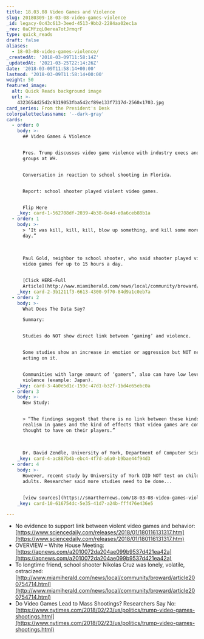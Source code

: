 ```yaml
---
title: 18.03.08 Video Games and Violence
slug: 20180309-18-03-08-video-games-violence
_id: legacy-0c43c613-3eed-4513-9bb2-2284aa02ec1a
_rev: 0aCMfzqL0erea7otJrmqrF
type: quick_reads
draft: false
aliases:
  - 18-03-08-video-games-violence/
_createdAt: '2018-03-09T11:58:14Z'
_updatedAt: '2021-03-25T22:14:26Z'
date: '2018-03-09T11:58:14+00:00'
lastmod: '2018-03-09T11:58:14+00:00'
weight: 50
featured_image:
  alt: Quick Reads background image
  url: >-
    4323654d25d2c9319053fba542cf89e133f7317d-2560x1703.jpg
card_series: From the President's Desk
colorpaletteclassname: '--dark-gray'
cards:
  - order: 0
    body: >-
      ## Video Games & Violence


      Pres. Trump discusses video game violence with industry execs and watchdog
      groups at WH.


      Conversation in reaction to school shooting in Florida.


      Report: school shooter played violent video games.


      Flip Here
    _key: card-1-562708df-2039-4b38-8e4d-e0a6ceb88b1a
  - order: 1
    body: >-
      > ‘It was kill, kill, kill, blow up something, and kill some more, all
      day.”  
        
        
        
      Paul Gold, neighbor to school shooter, who said shooter played violent
      video games for up to 15 hours a day.


      [Click HERE-Full
      Article](http://www.miamiherald.com/news/local/community/broward/article200754714.html)
    _key: card-2-3b1211f3-6613-4300-9f70-84d9a1c0eb7a
  - order: 2
    body: >-
      What Does The Data Say?  

      Summary:


      Studies do NOT show direct link between ‘gaming’ and violence.


      Some studies show an increase in emotion or aggression but NOT necessarily
      acting on it.


      Communities with large amount of ‘gamers”, also can have low levels of gun
      violence (example: Japan).
    _key: card-3-4a0e5d1c-159c-47d1-b32f-1bd4e65ebc0a
  - order: 3
    body: >-
      New Study:


      > “The findings suggest that there is no link between these kinds of
      realism in games and the kind of effects that video games are commonly
      thought to have on their players.”  
        
        
        
      Dr. David Zendle, University of York, Department of Computer Science
    _key: card-4-ac887b4b-ebc4-4f7d-a6a0-b9bae44f94d3
  - order: 4
    body: >-
      However, recent study by University of York DID NOT test on children; only
      adults. Researcher said more studies need to be done...


      [view sources](https://smarthernews.com/18-03-08-video-games-violence/)
    _key: card-10-616754dc-5e35-41d7-a24b-fff476e436e5

---
```

* No evidence to support link between violent video games and behavior: [https://www.sciencedaily.com/releases/2018/01/180116131317.htm](https://www.sciencedaily.com/releases/2018/01/180116131317.htm)
* OVERVIEW – White House Meeting: [https://apnews.com/a2010072da204ae099b9537d421ea42a](https://apnews.com/a2010072da204ae099b9537d421ea42a)
* To longtime friend, school shooter Nikolas Cruz was lonely, volatile, ostracized: [http://www.miamiherald.com/news/local/community/broward/article200754714.html](http://www.miamiherald.com/news/local/community/broward/article200754714.html)
* Do Video Games Lead to Mass Shootings? Researchers Say No: [https://www.nytimes.com/2018/02/23/us/politics/trump-video-games-shootings.html](https://www.nytimes.com/2018/02/23/us/politics/trump-video-games-shootings.html)